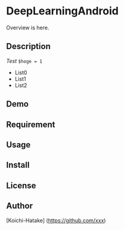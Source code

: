 # DeepLearningAndroid
Overview is here.
## Description
*Test*
`$hoge = 1`
* List0
* List1
* List2

## Demo

## Requirement

## Usage

## Install

## License

## Author
[Koichi-Hatake] (https://github.com/xxx)
